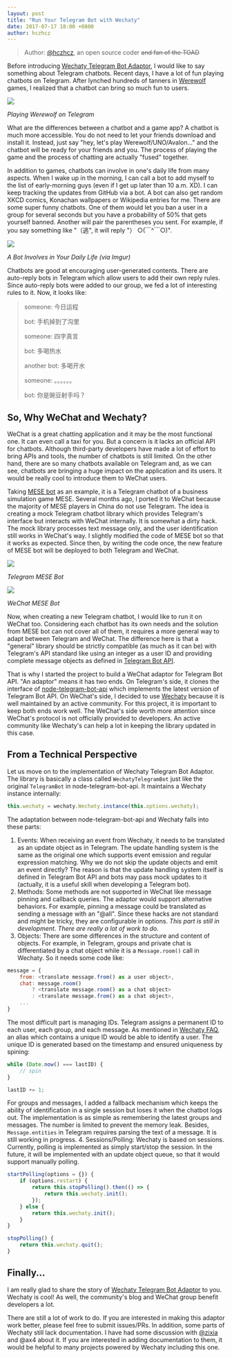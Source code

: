 ```yaml
---
layout: post
title: "Run Your Telegram Bot with Wechaty"
date: 2017-07-17 18:00 +0800
author: hczhcz
---
```


> Author: [@hczhcz](https://github.com/hczhcz), an open source coder <del>and fan of the TOAD</del>

Before introducing [Wechaty Telegram Bot Adaptor](https://github.com/hczhcz/wechaty-telegram), I would like to say something about Telegram chatbots. Recent days, I have a lot of fun playing chatbots on Telegram. After lynched hundreds of tanners in [Werewolf](http://www.tgwerewolf.com/) games, I realized that a chatbot can bring so much fun to users.

![]({{site.baseurl}}/download/2017/hczhcz-run-your-telegram-bot-with-wechaty-1.png)

*Playing Werewolf on Telegram*

What are the differences between a chatbot and a game app? A chatbot is much more accessible. You do not need to let your friends download and install it. Instead, just say "hey, let's play Werewolf/UNO/Avalon..." and the chatbot will be ready for your friends and you. The process of playing the game and the process of chatting are actually "fused" together.

In addition to games, chatbots can involve in one's daily life from many aspects. When I wake up in the morning, I can call a bot to add myself to the list of early-morning guys (even if I get up later than 10 a.m. XD). I can keep tracking the updates from GitHub via a bot. A bot can also get random XKCD comics, Konachan wallpapers or Wikipedia entries for me. There are some super funny chatbots. One of them would let you ban a user in a group for several seconds but you have a probability of 50% that gets yourself banned. Another will pair the parentheses you sent. For example, if you say something like "（逃", it will reply "） ○(￣^￣○)".

![]({{site.baseurl}}/download/2017/hczhcz-run-your-telegram-bot-with-wechaty-2.jpg)

*A Bot Involves in Your Daily Life (via Imgur)*

Chatbots are good at encouraging user-generated contents. There are auto-reply bots in Telegram which allow users to add their own reply rules. Since auto-reply bots were added to our group, we fed a lot of interesting rules to it. Now, it looks like:

> someone: 今日运程
>
> bot: 手机掉到了沟里
>
> someone: 四字真言
>
> bot: 多喝热水
>
> another bot: 多喝开水
>
> someone: 。。。。。。
>
> bot: 你是豌豆射手吗？

## So, Why WeChat and Wechaty?

WeChat is a great chatting application and it may be the most functional one. It can even call a taxi for you. But a concern is it lacks an official API for chatbots. Although third-party developers have made a lot of effort to bring APIs and tools, the number of chatbots is still limited. On the other hand, there are so many chatbots available on Telegram and, as we can see, chatbots are bringing a huge impact on the application and its users. It would be really cool to introduce them to WeChat users.

Taking [MESE bot](https://github.com/hczhcz/mese-next-telegram) as an example, it is a Telegram chatbot of a business simulation game MESE. Several months ago, I ported it to WeChat because the majority of MESE players in China do not use Telegram. The idea is creating a mock Telegram chatbot library which provides Telegram's interface but interacts with WeChat internally. It is somewhat a dirty hack. The mock library processes text message only, and the user identification still works in WeChat's way. I slightly modified the code of MESE bot so that it works as expected. Since then, by writing the code once, the new feature of MESE bot will be deployed to both Telegram and WeChat.

![]({{site.baseurl}}/download/2017/hczhcz-run-your-telegram-bot-with-wechaty-3.png)

*Telegram MESE Bot*

![]({{site.baseurl}}/download/2017/hczhcz-run-your-telegram-bot-with-wechaty-4.png)

*WeChat MESE Bot*

Now, when creating a new Telegram chatbot, I would like to run it on WeChat too. Considering each chatbot has its own needs and the solution from MESE bot can not cover all of them, it requires a more general way to adapt between Telegram and WeChat. The difference here is that a "general" library should be strictly compatible (as much as it can be) with Telegram's API standard like using an integer as a user ID and providing complete message objects as defined in [Telegram Bot API](https://core.telegram.org/bots/api).

That is why I started the project to build a WeChat adaptor for Telegram Bot API. "An adaptor" means it has two ends. On Telegram's side, it clones the interface of [node-telegram-bot-api](https://github.com/yagop/node-telegram-bot-api) which implements the latest version of Telegram Bot API. On WeChat's side, I decided to use [Wechaty](https://github.com/Chatie/wechaty) because it is well maintained by an active community. For this project, it is important to keep both ends work well. The WeChat's side worth more attention since WeChat's protocol is not officially provided to developers. An active community like Wechaty's can help a lot in keeping the library updated in this case.

## From a Technical Perspective

Let us move on to the implementation of Wechaty Telegram Bot Adaptor. The library is basically a class called `WechatyTelegramBot` just like the original `TelegramBot` in node-telegram-bot-api. It maintains a Wechaty instance internally:
```javascript
this.wechaty = wechaty.Wechaty.instance(this.options.wechaty);
```

The adaptation between node-telegram-bot-api and Wechaty falls into these parts:

1. Events: When receiving an event from Wechaty, it needs to be translated as an update object as in Telegram. The update handling system is the same as the original one which supports event emission and regular expression matching. Why we do not skip the update objects and emit an event directly? The reason is that the update handling system itself is defined in Telegram Bot API and bots may pass mock updates to it (actually, it is a useful skill when developing a Telegram bot).
2. Methods: Some methods are not supported in WeChat like message pinning and callback queries. The adaptor would support alternative behaviors. For example, pinning a message could be translated as sending a message with an "@all". Since these hacks are not standard and might be tricky, they are configurable in options. *This part is still in development. There are really a lot of work to do.*
3. Objects: There are some differences in the structure and content of objects. For example, in Telegram, groups and private chat is differentiated by a chat object while it is a `Message.room()` call in Wechaty. So it needs some code like:
```javascript
message = {
    from: <translate message.from() as a user object>,
    chat: message.room()
        ? <translate message.room() as a chat object>
        : <translate message.from() as a chat object>,
    ...
}
```
The most difficult part is managing IDs. Telegram assigns a permanent ID to each user, each group, and each message. As mentioned in [Wechaty FAQ](https://github.com/Chatie/wechaty/wiki/FAQ), an alias which contains a unique ID would be able to identify a user. The unique ID is generated based on the timestamp and ensured uniqueness by spining:
```javascript
while (Date.now() === lastID) {
    // spin
}

lastID += 1;
```
For groups and messages, I added a fallback mechanism which keeps the ability of identification in a single session but loses it when the chatbot logs out. The implementation is as simple as remembering the latest groups and messages. The number is limited to prevent the memory leak. Besides, `Message.entities` in Telegram requires parsing the text of a message. It is still working in progress.
4. Sessions/Polling: Wechaty is based on sessions. Currently, polling is implemented as simply start/stop the session. In the future, it will be implemented with an update object queue, so that it would support manually polling.
```javascript
startPolling(options = {}) {
    if (options.restart) {
        return this.stopPolling().then(() => {
            return this.wechaty.init();
        });
    } else {
        return this.wechaty.init();
    }
}

stopPolling() {
    return this.wechaty.quit();
}
```

## Finally...

I am really glad to share the story of [Wechaty Telegram Bot Adaptor](https://github.com/hczhcz/wechaty-telegram) to you. Wechaty is cool! As well, the community's blog and WeChat group benefit developers a lot.

There are still a lot of work to do. If you are interested in making this adaptor work better, please feel free to submit issues/PRs. In addition, some parts of Wechaty still lack documentation. I have had some discussion with [@zixia](https://github.com/Chatie/wechaty/pull/640) and @ax4 about it. If you are interested in adding documentation to them, it would be helpful to many projects powered by Wechaty including this one.

